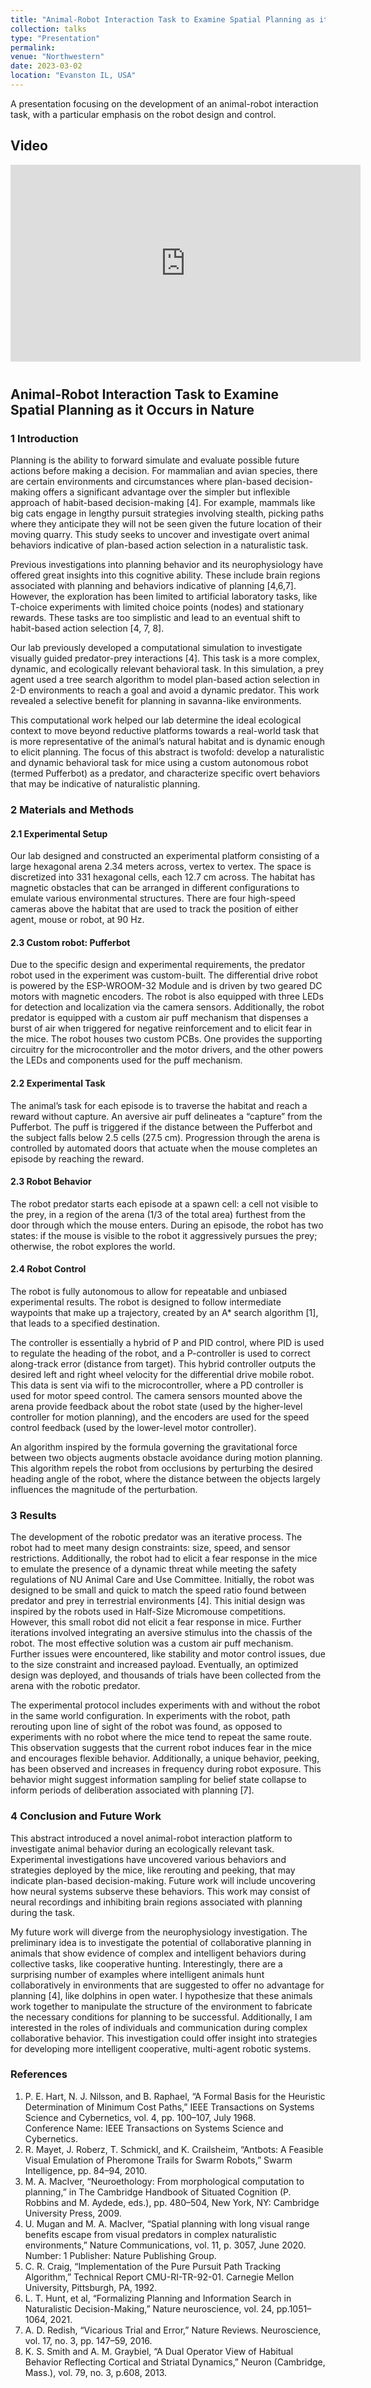 ```yaml
---
title: "Animal-Robot Interaction Task to Examine Spatial Planning as it Occurs in Nature"
collection: talks
type: "Presentation"
permalink: 
venue: "Northwestern"
date: 2023-03-02
location: "Evanston IL, USA"
---
```


A presentation focusing on the development of an animal-robot interaction task, with a particular emphasis on the robot design and control.

## Video 
<div style="text-align:center; transform: scale(1.0);margin-bottom: 40px;">
    <iframe width="560" height="315" src="https://youtu.be/c25X3IIH1Pk" title="YouTube video player" frameborder="0" allow="accelerometer; autoplay; clipboard-write; encrypted-media; gyroscope; picture-in-picture; web-share" allowfullscreen></iframe>
</div>


## Animal-Robot Interaction Task to Examine Spatial Planning as it Occurs in Nature
### 1 Introduction

Planning is the ability to forward simulate and evaluate possible future actions before making a decision. For mammalian and avian species, there are certain environments and circumstances where plan-based decision-making offers a significant advantage over the simpler but inflexible approach of habit-based decision-making [4]. For example, mammals like big cats engage in lengthy pursuit strategies involving stealth, picking paths where they anticipate they will not be seen given the future location of their moving quarry. This study seeks to uncover and investigate overt animal behaviors indicative of plan-based action selection in a naturalistic task. 

Previous investigations into planning behavior and its neurophysiology have offered great insights into this cognitive ability. These include brain regions associated with planning and behaviors indicative of planning [4,6,7]. However, the exploration has been limited to artificial laboratory tasks, like T-choice experiments with limited choice points (nodes) and stationary rewards. These tasks are too simplistic and lead to an eventual shift to habit-based action selection [4, 7, 8].

Our lab previously developed a computational simulation to investigate visually guided predator-prey interactions [4]. This task is a more complex, dynamic, and ecologically relevant behavioral task. In this simulation, a prey agent used a tree search algorithm to model plan-based action selection in 2-D environments to reach a goal and avoid a dynamic predator. This work revealed a selective benefit for planning in savanna-like environments.

This computational work helped our lab determine the ideal ecological context to move beyond reductive platforms towards a real-world task that is more representative of the animal’s natural habitat and is dynamic enough to elicit planning. The focus of this abstract is twofold: develop a naturalistic and dynamic behavioral task for mice
using a custom autonomous robot (termed Pufferbot) as a predator, and characterize specific overt behaviors that may be indicative of naturalistic planning.

### 2 Materials and Methods

#### 2.1 Experimental Setup

Our lab designed and constructed an experimental platform consisting of a large hexagonal arena 2.34 meters across, vertex to vertex. The space is discretized into 331 hexagonal cells, each 12.7 cm across. The habitat has magnetic
obstacles that can be arranged in different configurations to emulate various environmental structures. There are four high-speed cameras above the habitat that are used to track the position of either agent, mouse or robot, at 90 Hz.

#### 2.3 Custom robot: Pufferbot
Due to the specific design and experimental requirements, the predator robot used in the experiment was custom-built. The differential drive robot is powered by the ESP-WROOM-32 Module and is driven by two geared DC motors with magnetic encoders. The robot is also equipped with three LEDs for detection and localization via
the camera sensors. Additionally, the robot predator is equipped with a custom air puff mechanism that dispenses a burst of air when triggered for negative reinforcement and to elicit fear in the mice. The robot houses two custom PCBs. One provides the supporting circuitry for the microcontroller and the motor drivers, and the other powers the LEDs and components used for the puff mechanism.

#### 2.2 Experimental Task
The animal’s task for each episode is to traverse the habitat and reach a reward without capture. An aversive air puff delineates a “capture” from the Pufferbot. The puff is triggered if the distance between the Pufferbot and the subject
falls below 2.5 cells (27.5 cm). Progression through the arena is controlled by automated doors that actuate when the mouse completes an episode by reaching the reward.

#### 2.3 Robot Behavior
The robot predator starts each episode at a spawn cell: a cell not visible to the prey, in a region of the arena (1/3 of
the total area) furthest from the door through which the mouse enters. During an episode, the robot has two states: if
the mouse is visible to the robot it aggressively pursues the prey; otherwise, the robot explores the world.

#### 2.4 Robot Control
The robot is fully autonomous to allow for repeatable and unbiased experimental results. The robot is designed to
follow intermediate waypoints that make up a trajectory, created by an A* search algorithm [1], that leads to a
specified destination.

The controller is essentially a hybrid of P and PID control, where PID is used to regulate the heading of the
robot, and a P-controller is used to correct along-track error (distance from target). This hybrid controller outputs the
desired left and right wheel velocity for the differential drive mobile robot. This data is sent via wifi to the
microcontroller, where a PD controller is used for motor speed control. The camera sensors mounted above the arena
provide feedback about the robot state (used by the higher-level controller for motion planning), and the encoders
are used for the speed control feedback (used by the lower-level motor controller).


An algorithm inspired by the formula governing the gravitational force between two objects augments
obstacle avoidance during motion planning. This algorithm repels the robot from occlusions by perturbing the
desired heading angle of the robot, where the distance between the objects largely influences the magnitude of the
perturbation.
### 3 Results
The development of the robotic predator was an iterative process. The robot had to meet many design constraints:
size, speed, and sensor restrictions. Additionally, the robot had to elicit a fear response in the mice to emulate the
presence of a dynamic threat while meeting the safety regulations of NU Animal Care and Use Committee. Initially,
the robot was designed to be small and quick to match the speed ratio found between predator and prey in terrestrial
environments [4]. This initial design was inspired by the robots used in Half-Size Micromouse competitions.
However, this small robot did not elicit a fear response in mice. Further iterations involved integrating an aversive
stimulus into the chassis of the robot. The most effective solution was a custom air puff mechanism. Further issues
were encountered, like stability and motor control issues, due to the size constraint and increased payload.
Eventually, an optimized design was deployed, and thousands of trials have been collected from the arena with the
robotic predator.


The experimental protocol includes experiments with and without the robot in the same world
configuration. In experiments with the robot, path rerouting upon line of sight of the robot was found, as opposed to
experiments with no robot where the mice tend to repeat the same route. This observation suggests that the current
robot induces fear in the mice and encourages flexible behavior. Additionally, a unique behavior, peeking, has been
observed and increases in frequency during robot exposure. This behavior might suggest information sampling for
belief state collapse to inform periods of deliberation associated with planning [7].
### 4 Conclusion and Future Work

This abstract introduced a novel animal-robot interaction platform to investigate animal behavior during an
ecologically relevant task. Experimental investigations have uncovered various behaviors and strategies deployed by
the mice, like rerouting and peeking, that may indicate plan-based decision-making. Future work will include
uncovering how neural systems subserve these behaviors. This work may consist of neural recordings and inhibiting
brain regions associated with planning during the task.

My future work will diverge from the neurophysiology investigation. The preliminary idea is to investigate
the potential of collaborative planning in animals that show evidence of complex and intelligent behaviors during
collective tasks, like cooperative hunting. Interestingly, there are a surprising number of examples where intelligent
animals hunt collaboratively in environments that are suggested to offer no advantage for planning [4], like dolphins
in open water. I hypothesize that these animals work together to manipulate the structure of the environment to
fabricate the necessary conditions for planning to be successful. Additionally, I am interested in the roles of
individuals and communication during complex collaborative behavior. This investigation could offer insight into
strategies for developing more intelligent cooperative, multi-agent robotic systems.

### References
1. P. E. Hart, N. J. Nilsson, and B. Raphael, “A Formal Basis for the Heuristic Determination of Minimum
Cost Paths,” IEEE Transactions on Systems Science and Cybernetics, vol. 4, pp. 100–107, July 1968.  
Conference Name: IEEE Transactions on Systems Science and Cybernetics.  
2. R. Mayet, J. Roberz, T. Schmickl, and K. Crailsheim, “Antbots: A Feasible Visual Emulation of
Pheromone Trails for Swarm Robots,” Swarm Intelligence, pp. 84–94, 2010.  
3. M. A. MacIver, “Neuroethology: From morphological computation to planning,” in The Cambridge
Handbook of Situated Cognition (P. Robbins and M. Aydede, eds.), pp. 480–504, New York, NY:
Cambridge University Press, 2009.  
4. U. Mugan and M. A. MacIver, “Spatial planning with long visual range benefits escape from visual
predators in complex naturalistic environments,” Nature Communications, vol. 11, p. 3057, June 2020.
Number: 1 Publisher: Nature Publishing Group.
5. C. R. Craig, “Implementation of the Pure Pursuit Path Tracking Algorithm,” Technical Report
CMU-RI-TR-92-01. Carnegie Mellon University, Pittsburgh, PA, 1992.  
6. L. T. Hunt, et al, “Formalizing Planning and Information Search in Naturalistic Decision-Making,” Nature
neuroscience, vol. 24, pp.1051–1064, 2021.  
7. A. D. Redish, “Vicarious Trial and Error,” Nature Reviews. Neuroscience, vol. 17, no. 3, pp. 147–59, 2016.  
8. K. S. Smith and A. M. Graybiel, “A Dual Operator View of Habitual Behavior Reflecting Cortical and
Striatal Dynamics,” Neuron (Cambridge, Mass.), vol. 79, no. 3, p.608, 2013.